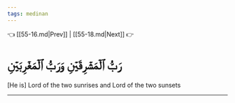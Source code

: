 ```yaml
---
tags: medinan
---
```


👈 [[55-16.md|Prev]] | [[55-18.md|Next]] 👉

# رَبُّ ٱلۡمَشۡرِقَيۡنِ وَرَبُّ ٱلۡمَغۡرِبَيۡنِ

[He is] Lord of the two sunrises and Lord of the two sunsets

---

